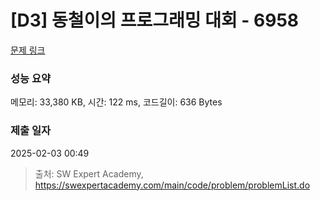 # [D3] 동철이의 프로그래밍 대회 - 6958 

[문제 링크](https://swexpertacademy.com/main/code/problem/problemDetail.do?contestProbId=AWjlFcGK3dMDFAVT) 

### 성능 요약

메모리: 33,380 KB, 시간: 122 ms, 코드길이: 636 Bytes

### 제출 일자

2025-02-03 00:49



> 출처: SW Expert Academy, https://swexpertacademy.com/main/code/problem/problemList.do